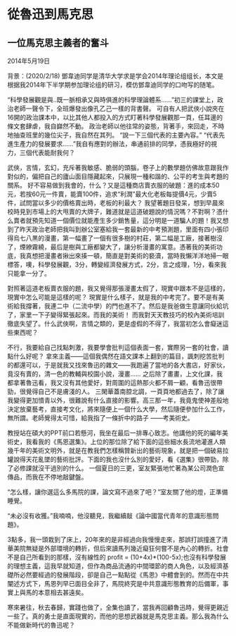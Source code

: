 # 從魯迅到馬克思   
## 一位馬克思主義者的奮斗
2014年5月19日

背景：(2020/2/18) 鄧韋迪同学是清华大学求是学会2014年理论组组长，本文是根据我2014年下半学期参加理论组的研习，模仿鄧韋迪同学的口吻写的随笔。

“科學發展觀是與..既一脈相承又與時俱進的科學理論體系……”初三的課堂上，政治老師一聲令下，全班爆發出像孔乙己一樣的背書聲。
可自有人把武俠小說夾在16開的政治課本中，以比其他人都投入的方式盯著科學發展觀那一頁，任耳邊的條文套肆虐，我自巋然不動。
政治老師以他往常的姿態，背著手，來回走，不時地抽查班里的幾位尖子，我自然在其列。
“說一下三個代表的主要內容。”
“代表先進生產力的發展要求……”我自有應對的辦法，串通前排的同學，憑我極好的視力，三個代表能耐我何？
 
武俠，言情，玄幻，充斥著我敏感、脆弱的頭腦，卷子上的數學題仿佛故意跟我作對似的，偏把自己的廬山面目隱藏起來，只展現一種和諧的、公平的考生與考題的關系。
好不容易做到我會的，什么？又是這種商店賣衣服的破題：進的成本50元，若按60元一件賣，能賣100件，追求“利潤”最大化老板每提價4元，少賣5件，試問當以多少的價格賣出時，老板的利最大？
我望著題目發呆，想到早晨來校時見到市場上的大甩賣的大牌子，難道就是這道破題說的情況嗎？不對啊？憑什么賣者就預先知道一個價位就能產生多少銷售量，這分明是一道騙人的題！我又想到了昨天政治老師把我叫到辦公室塞給我一套最新的中考預測題，里面有四小張印得烏七八黒的漫畫，第一幅畫了一個有很多樹的村莊，第二幅是工廠，接著樹沒了，煙繚霧繞，最后是樹與工廠都變大了，讓分析漫畫的寓意。憑著我的美術功底，我真想把漫畫者揪出來揍一頓，簡直是對美術的褻瀆，當時我懶洋洋地掃一眼標答，噢，科學發展觀，3分，轉變經濟發展方式，2分，言之成理，1分，看來我只能拿一分了。

對照著這道老板賣衣服的題，我又覺得那張漫畫太假了，現實中跟本不是這樣的，現實中怎么可能是這樣的呢？
現實是什么樣子，就是我的中考完了。要不是有美術給我撐著，我連二中（二流中學）的門也進不了。然后是我爸做生意讓同伙給坑了，家里一下子變得緊張起來。而我的美術！
而我對天天教技巧的校內美術培訓徹底失望了。什么武俠啊，言情之類的，更是虛假的不得了，我當初怎么會癡迷這些東西呢？

不行，我要給自己找點刺激，我要學會批判這個表面一套，實際另一套的社會，讀點什么好呢？
拿來主義——這個我偶然在語文課本上翻到的篇目，諷刺挖苦批判的都還可以，于是就我又找來魯迅的雜文——我跑遍了當地的各大書店，好家伙，竟沒有賣的，清一色的教輔與校園小說，漫畫……
之后除了畫畫，上文化課，我都拿著魯迅看，我又沒有其他愛好，對周圍的這熱那火都不屑一顧，看魯迅很帶勁，很覺得自己不是膚淺的人。
三閑華蓋南腔北調，一頁頁地都過去了，除了讓我變得更加憤青以外，很難說有什么直接的影響。高三那一年，我竟鬼使神差般地決定放棄藝考，直接考文化，將來隨便上一個什么大學，然后隨便參加什么工作，無所謂。老師覺得太可惜，給我指了一條折中的路子     ——考美術史。

教授站在碩大的PPT前口若懸河，我坐在最后一排專心致志。他講他的死的編年美術史，我看我的《馬恩選集》。上位的那位除了給下面的這些細水長流地灌進人類幾千年的美術文明外，就是在教我們怎樣稱贊新出的藝術現象，就是把一個破易拉罐說得天花亂墜的藝術批評。下面的我也沒什么別的愛好，看《選集》很帶勁，除了必修課就沒干過別的什么。
一個夏日的三更，室友緊張地忙著為某公司潤色宣傳品，而我在不停地敲鍵盤。

“怎么樣，讓你選這么多馬院的課，論文寫不過來了吧？”室友關了他的燈，正準備睡覺。

“未必沒有收獲。”我喃喃，他沒聽見，我繼續敲《論中國當代青年的意識形態問題》。

3點多，我一頭栽到了床上，20年來的是非經過向我慢慢走來，那誤打誤撞進了清華美院無疑是外部環境的轉折，但后來讀馬列幾近癡狂何嘗不是內心的轉折。社會不是自己所看到的那樣，沒有線性的 profit = (10+4x)*(100-5x);也沒有科學發展的理想主義，這我早就知道，但作為商品流通的中間環節的商人角色，以及經濟基礎所必然要經過的發展階段，卻是自己一點點從《馬恩》中體會到的。然而在中共闡述方式下，馬恩列早已面目全非了，馬院終究是中共意識形態教育的后備軍，事實上與馬的本意相去甚遠矣。

寒來暑往，秋去春歸，實踐也做了，全集也讀了，當我再回顧魯迅時，覺得更親近一些了。真的勇士是直面現實的，而他的思想武器就是馬克思主義。那么我為什么不能做新時代的魯迅呢？

